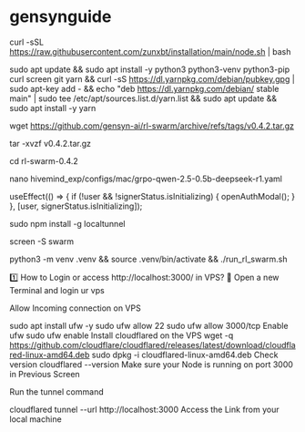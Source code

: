 # gensynguide

curl -sSL https://raw.githubusercontent.com/zunxbt/installation/main/node.sh | bash

sudo apt update && sudo apt install -y python3 python3-venv python3-pip curl screen git yarn && curl -sS https://dl.yarnpkg.com/debian/pubkey.gpg | sudo apt-key add - && echo "deb https://dl.yarnpkg.com/debian/ stable main" | sudo tee /etc/apt/sources.list.d/yarn.list && sudo apt update && sudo apt install -y yarn

wget https://github.com/gensyn-ai/rl-swarm/archive/refs/tags/v0.4.2.tar.gz

tar -xvzf v0.4.2.tar.gz

cd rl-swarm-0.4.2

nano hivemind_exp/configs/mac/grpo-qwen-2.5-0.5b-deepseek-r1.yaml

useEffect(() => {
  if (!user && !signerStatus.isInitializing) {
    openAuthModal();
  }
}, [user, signerStatus.isInitializing]);

sudo npm install -g localtunnel

screen -S swarm 

python3 -m venv .venv && source .venv/bin/activate && ./run_rl_swarm.sh

1️⃣ How to Login or access http://localhost:3000/ in VPS? 📶
Open a new Terminal and login ur vps

Allow Incoming connection on VPS

sudo apt install ufw -y
sudo ufw allow 22
sudo ufw allow 3000/tcp
Enable ufw
sudo ufw enable
Install cloudflared on the VPS
wget -q https://github.com/cloudflare/cloudflared/releases/latest/download/cloudflared-linux-amd64.deb
sudo dpkg -i cloudflared-linux-amd64.deb
Check version
cloudflared --version
Make sure your Node is running on port 3000 in Previous Screen

Run the tunnel command

cloudflared tunnel --url http://localhost:3000
Access the Link from your local machine


